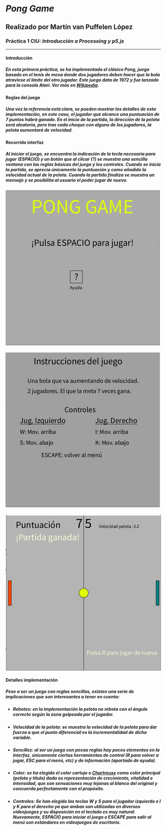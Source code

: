 # ***Pong Game***
## Realizado por Martín van Puffelen López
### Práctica 1 CIU: *Introducción a Processing y p5.js*
___

#### Introducción
##### En esta primera práctica, se ha implementado el clásico **Pong**, juego basado en el tenis de mesa donde dos jugadores deben hacer que la bola atraviese el límite del otro jugador. Este juego data de 1972 y fue lanzado para la consola Atari. Ver más en [Wikipedia](https://es.wikipedia.org/wiki/Pong).

#### Reglas del juego
##### Una vez la referencia está clara, se pueden mostrar los detalles de esta implementación, en este caso, el jugador que alcance una puntuación de 7 puntos habrá ganado. En el inicio de la partida, la dirección de la pelota será aleatoria, pero tras cada choque con alguno de los jugadores, la pelota aumentará de velocidad. 

#### Recorrido interfaz
##### Al iniciar el juego, se encuentra la indicación de la tecla necesaria para jugar (*ESPACIO*) y un botón que al clicar (*?*) se muestra una sencilla ventana con las reglas básicas del juego y los controles. Cuando se inicia la partida, se aprecia únicamente la puntuación y como añadido la velocidad actual de la pelota. Cuando la partida finaliza se muestra un mensaje y se posibilita al usuario el poder jugar de nuevo.

![Imagen Menú](https://github.com/martinvplopez/Pong-CIU/blob/main/menu.jpg)
####
![Imagen Ayuda](https://github.com/martinvplopez/Pong-CIU/blob/main/help.jpg)
####
![Imagen Partida](https://github.com/martinvplopez/Pong-CIU/blob/main/game.jpg)

#### Detalles implementación
##### Pese a ser un juego con reglas sencillas, existen una serie de implicaciones que son interesantes a tener en cuenta:
- ##### **Rebotes**: en la implementación la pelota no rebota con el ángulo correcto según la zona golpeada por el jugador.
- ##### **Velocidad** de la pelota: se muestra la velocidad de la pelota para dar fuerza a que el punto diferencial es la incrementalidad de dicha variable.
- ##### **Sencillez**: al ser un juego con pocas reglas hay pocos elementos en la interfaz, únicamente ciertas herramientas de control (R para volver a jugar, ESC para el menú, etc) y de información (apartado de ayuda).
- ##### **Color**: se ha elegido el color cartujo o [Chartreuse](https://es.wikipedia.org/wiki/Chartreuse_(licor)) como color principal (pelota y título) dada su representación de crecimiento, vitalidad e intensidad, que son sensaciones muy lejanas al blanco del original y concuerda perfectamente con el propósito.
- ##### **Controles**: Se han elegido las teclas *W* y *S* para el jugador izquierdo e *I* y *K* para el derecho ya que ambas son utilizadas en diversos videojuegos y su disposición en el teclado es muy natural. Nuevamente, *ESPACIO* para iniciar el juego o *ESCAPE* para salir al menú son estándares en videojuegos de escritorio. 


